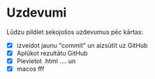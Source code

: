 # Uzdevumi

Lūdzu pildiet sekojošos uzdevumus pēc kārtas:
- [x] izveidot jaunu "commit" un aizsūtīt uz GitHub
- [x] Aplūkot rezultātu GitHub
- [x] Pievietot .html .... un 
- [x] macos fff